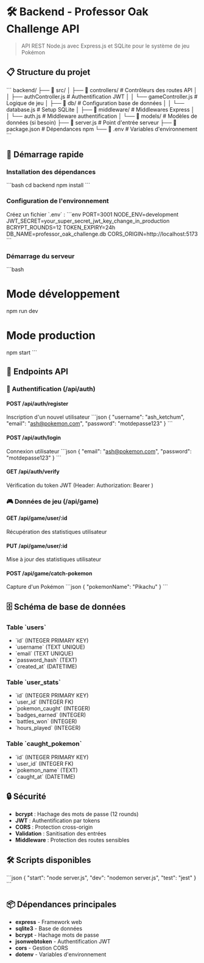 # 🛠️ Backend - Professor Oak Challenge API

> API REST Node.js avec Express.js et SQLite pour le système de jeu Pokémon

## 📋 Structure du projet

\`\`\`
backend/
├── 📁 src/
│   ├── 📁 controllers/      # Contrôleurs des routes API
│   │   ├── authController.js    # Authentification JWT
│   │   └── gameController.js    # Logique de jeu
│   ├── 📁 db/               # Configuration base de données
│   │   └── database.js          # Setup SQLite
│   ├── 📁 middleware/       # Middlewares Express
│   │   └── auth.js              # Middleware authentification
│   └── 📁 models/           # Modèles de données (si besoin)
├── 📄 server.js             # Point d'entrée serveur
├── 📄 package.json          # Dépendances npm
└── 📄 .env                  # Variables d'environnement
\`\`\`

## 🚀 Démarrage rapide

### Installation des dépendances
\`\`\`bash
cd backend
npm install
\`\`\`

### Configuration de l'environnement
Créez un fichier \`.env\` :
\`\`\`env
PORT=3001
NODE_ENV=development
JWT_SECRET=your_super_secret_jwt_key_change_in_production
BCRYPT_ROUNDS=12
TOKEN_EXPIRY=24h
DB_NAME=professor_oak_challenge.db
CORS_ORIGIN=http://localhost:5173
\`\`\`

### Démarrage du serveur
\`\`\`bash
# Mode développement
npm run dev

# Mode production
npm start
\`\`\`

## 📡 Endpoints API

### 🔐 Authentification (/api/auth)

#### POST /api/auth/register
Inscription d'un nouvel utilisateur
\`\`\`json
{
  "username": "ash_ketchum",
  "email": "ash@pokemon.com",
  "password": "motdepasse123"
}
\`\`\`

#### POST /api/auth/login
Connexion utilisateur
\`\`\`json
{
  "email": "ash@pokemon.com",
  "password": "motdepasse123"
}
\`\`\`

#### GET /api/auth/verify
Vérification du token JWT (Header: Authorization: Bearer <token>)

### 🎮 Données de jeu (/api/game)

#### GET /api/game/user/:id
Récupération des statistiques utilisateur

#### PUT /api/game/user/:id
Mise à jour des statistiques utilisateur

#### POST /api/game/catch-pokemon
Capture d'un Pokémon
\`\`\`json
{
  "pokemonName": "Pikachu"
}
\`\`\`

## 🗄️ Schéma de base de données

### Table \`users\`
- \`id\` (INTEGER PRIMARY KEY)
- \`username\` (TEXT UNIQUE)
- \`email\` (TEXT UNIQUE)
- \`password_hash\` (TEXT)
- \`created_at\` (DATETIME)

### Table \`user_stats\`
- \`id\` (INTEGER PRIMARY KEY)
- \`user_id\` (INTEGER FK)
- \`pokemon_caught\` (INTEGER)
- \`badges_earned\` (INTEGER)
- \`battles_won\` (INTEGER)
- \`hours_played\` (INTEGER)

### Table \`caught_pokemon\`
- \`id\` (INTEGER PRIMARY KEY)
- \`user_id\` (INTEGER FK)
- \`pokemon_name\` (TEXT)
- \`caught_at\` (DATETIME)

## 🔒 Sécurité

- **bcrypt** : Hachage des mots de passe (12 rounds)
- **JWT** : Authentification par tokens
- **CORS** : Protection cross-origin
- **Validation** : Sanitisation des entrées
- **Middleware** : Protection des routes sensibles

## 🛠️ Scripts disponibles

\`\`\`json
{
  "start": "node server.js",
  "dev": "nodemon server.js",
  "test": "jest"
}
\`\`\`

## 📦 Dépendances principales

- **express** - Framework web
- **sqlite3** - Base de données
- **bcrypt** - Hachage mots de passe
- **jsonwebtoken** - Authentification JWT
- **cors** - Gestion CORS
- **dotenv** - Variables d'environnement
